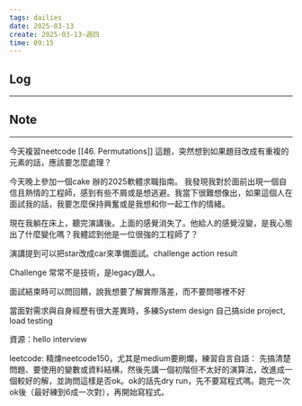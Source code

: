 ```yaml
---
tags: dailies  
date: 2025-03-13
create: 2025-03-13-週四
time: 09:15
---
```

## Log
---


## Note
---
今天複習neetcode [[46. Permutations]] 這題，突然想到如果題目改成有重複的元素的話，應該要怎麼處理？

今天晚上參加一個cake 辦的2025軟體求職指南。
我發現我對於面前出現一個自信且熱情的工程師，感到有些不屑或是想逃避。我當下很難想像出，如果這個人在面試我的話，我要怎麼保持興奮或是我想和你一起工作的情緒。

現在我躺在床上，聽完演講後。上面的感覺消失了。他給人的感覺沒變，是我心態出了什麼變化嗎？我體認到他是一位很強的工程師了？

演講提到可以把star改成car來準備面試。challenge action result

Challenge 常常不是技術，是legacy跟人。

面試結束時可以問回饋，說我想要了解實際落差，而不要問哪裡不好

當面對需求與自身經歷有很大差異時，多練System design 自己搞side project, load testing

資源：hello interview

leetcode: 精煉neetcode150，尤其是medium要刷爛，練習自言自語：
先搞清楚問題、要使用的變數或資料結構，然後先講一個初階但不太好的演算法，改進成一個較好的解，並詢問這樣是否ok。ok的話先dry run，先不要寫程式嗎。跑完一次ok後（最好練到6成一次對），再開始寫程式。